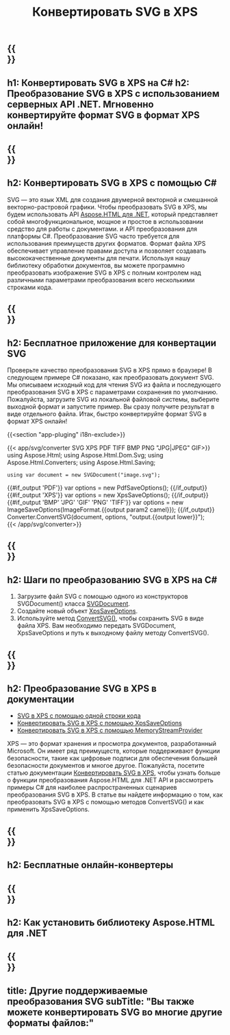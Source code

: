 ﻿---
translation: true
template: /templates/_template-conversion-child.md
title: Конвертировать SVG в XPS
description: Преобразование SVG в XPS на C#. Легко используйте API в любом приложении .NET. Попробуйте онлайн Конвертер SVG в XPS бесплатно!
url: /net/conversion/svg-to-xps/
family: html
platformtag: net
feature: conversion
informat: SVG
outformat: XPS
otherformats: PDF BMP GIF JPEG PNG TIFF
---

{{<section banner>}}
---
h1: Конвертировать SVG в XPS на C#
h2: Преобразование SVG в XPS с использованием серверных API .NET. Мгновенно конвертируйте формат SVG в формат XPS онлайн!
---

{{<section overview>}}
---
h2: Конвертировать SVG в XPS с помощью C#
---

SVG — это язык XML для создания двумерной векторной и смешанной векторно-растровой графики. Чтобы преобразовать SVG в XPS, мы будем использовать API [Aspose.HTML для .NET](https://products.aspose.com/html/net/), который представляет собой многофункциональное, мощное и простое в использовании средство для работы с документами. и API преобразования для платформы C#. Преобразование SVG часто требуется для использования преимуществ других форматов. Формат файла XPS обеспечивает управление правами доступа и позволяет создавать высококачественные документы для печати. Используя нашу библиотеку обработки документов, вы можете программно преобразовать изображение SVG в XPS с полным контролем над различными параметрами преобразования всего несколькими строками кода.

{{<section demos>}}
---
h2: Бесплатное приложение для конвертации SVG
---

Проверьте качество преобразования SVG в XPS прямо в браузере! В следующем примере C# показано, как преобразовать документ SVG. Мы описываем исходный код для чтения SVG из файла и последующего преобразования SVG в XPS с параметрами сохранения по умолчанию. Пожалуйста, загрузите SVG из локальной файловой системы, выберите выходной формат и запустите пример. Вы сразу получите результат в виде отдельного файла. Итак, быстро конвертируйте формат SVG в формат XPS онлайн!

{{<section "app-pluging" i18n-exclude>}}

{{< app/svg/converter SVG  XPS PDF TIFF BMP PNG "JPG|JPEG" GIF>}}
using Aspose.Html;
using Aspose.Html.Dom.Svg;
using Aspose.Html.Converters;
using Aspose.Html.Saving;

    using var document = new SVGDocument("image.svg");
{{#if_output 'PDF'}}
    var options = new PdfSaveOptions();
{{/if_output}}
{{#if_output 'XPS'}}
    var options = new XpsSaveOptions();
{{/if_output}}
{{#if_output 'BMP' 'JPG' 'GIF' 'PNG' 'TIFF'}}
    var options = new ImageSaveOptions(ImageFormat.{{output param2 camel}});
{{/if_output}}
    Converter.ConvertSVG(document, options, "output.{{output lower}}");   
{{< /app/svg/converter>}}


{{<section steps>}}
---
h2: Шаги по преобразованию SVG в XPS на C#
---

1. Загрузите файл SVG с помощью одного из конструкторов SVGDocument() класса [SVGDocument](https://apireference.aspose.com/html/net/aspose.html.dom.svg/svgdocument).
1. Создайте новый объект [XpsSaveOptions](https://apireference.aspose.com/html/net/aspose.html.saving/xpssaveoptions).
1. Используйте метод [ConvertSVG()](https://apireference.aspose.com/html/net/aspose.html.converters.converter/convertsvg/methods/3), чтобы сохранить SVG в виде файла XPS. Вам необходимо передать SVGDocument, XpsSaveOptions и путь к выходному файлу методу ConvertSVG().

{{<section documentation>}}
---
h2: Преобразование SVG в XPS в документации
---

  - <a href="https://docs.aspose.com/html/net/converting-between-formats/svg-to-xps/#svg-to-xps-by-a-single-of-code " target="_blank">SVG в XPS с помощью одной строки кода</a>
  - <a href="https://docs.aspose.com/html/net/converting-between-formats/svg-to-xps/#convert-svg-to-xps-using-xpssaveoptions" target="_blank" >Конвертировать SVG в XPS с помощью XpsSaveOptions</a>
 - <a href="https://docs.aspose.com/html/net/converting-between-formats/svg-to-xps/#output-stream-providers" target="_blank">Конвертировать SVG в XPS с помощью MemoryStreamProvider</a>

XPS — это формат хранения и просмотра документов, разработанный Microsoft. Он имеет ряд преимуществ, которые поддерживают функции безопасности, такие как цифровые подписи для обеспечения большей безопасности документов и многое другое. Пожалуйста, посетите статью документации [Конвертировать SVG в XPS](https://docs.aspose.com/html/net/converting-between-formats/svg-to-xps/), чтобы узнать больше о функции преобразования Aspose.HTML для .NET API и рассмотреть примеры C# для наиболее распространенных сценариев преобразования SVG в XPS. В статье вы найдете информацию о том, как преобразовать SVG в XPS с помощью методов ConvertSVG() и как применить XpsSaveOptions.

{{<section online-converters>}}
---
h2: Бесплатные онлайн-конвертеры
---

{{<section get-started>}}
---
h2: Как установить библиотеку Aspose.HTML для .NET
---

{{<section other-conversions>}}
---
title: Другие поддерживаемые преобразования SVG
subTitle: "Вы также можете конвертировать SVG во многие другие форматы файлов:"
---